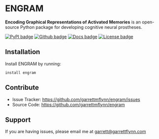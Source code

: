 # ENGRAM

**Encoding Graphical Representations of Activated Memories**
is an open-source Python package for developing cognitive neural prostheses.

[![PyPI badge](https://img.shields.io/pypi/v/engram.svg?logo=python&logoColor=white)](https://pypi.org/project/engram/)
[![Github badge](https://img.shields.io/badge/github-source_code-blue.svg?logo=github&logoColor=white)](https://github.com/garrettmflynn/engram)
[![Docs badge](https://img.shields.io/readthedocs/engram/latest.svg?logo=read-the-docs&logoColor=white)](https://readthedocs.org/projects/engram)
[![License badge](https://img.shields.io/badge/License-GPLv3-blue.svg)](https://www.gnu.org/licenses/gpl-3.0)

## Installation

Install ENGRAM by running:

    install engram

## Contribute

* Issue Tracker: https://github.com/garrettmflynn/engram/issues
* Source Code: https://github.com/garrettmflynn/engram

## Support

If you are having issues, please email me at garrett@garrettflynn.com